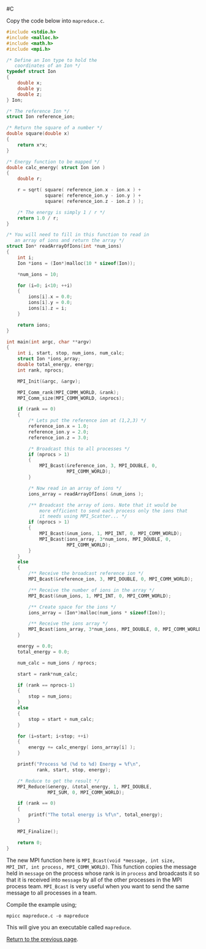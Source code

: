 #C

Copy the code below into `mapreduce.c`.

```c
#include <stdio.h>
#include <malloc.h>
#include <math.h>
#include <mpi.h>

/* Define an Ion type to hold the 
   coordinates of an Ion */
typedef struct Ion
{
    double x;
    double y;
    double z;
} Ion;

/* The reference Ion */
struct Ion reference_ion;

/* Return the square of a number */
double square(double x)
{
    return x*x;
}

/* Energy function to be mapped */
double calc_energy( struct Ion ion )
{
    double r;

    r = sqrt( square( reference_ion.x - ion.x ) +
              square( reference_ion.y - ion.y ) +
              square( reference_ion.z - ion.z ) );

    /* The energy is simply 1 / r */
    return 1.0 / r;
}

/* You will need to fill in this function to read in 
   an array of ions and return the array */
struct Ion* readArrayOfIons(int *num_ions)
{
    int i;
    Ion *ions = (Ion*)malloc(10 * sizeof(Ion));

    *num_ions = 10;

    for (i=0; i<10; ++i)
    {
        ions[i].x = 0.0;
        ions[i].y = 0.0;
        ions[i].z = i;
    }

    return ions;
}

int main(int argc, char **argv)
{
    int i, start, stop, num_ions, num_calc;
    struct Ion *ions_array;
    double total_energy, energy;
    int rank, nprocs;

    MPI_Init(&argc, &argv);

    MPI_Comm_rank(MPI_COMM_WORLD, &rank);
    MPI_Comm_size(MPI_COMM_WORLD, &nprocs);

    if (rank == 0)
    {
        /* Lets put the reference ion at (1,2,3) */
        reference_ion.x = 1.0;
        reference_ion.y = 2.0;
        reference_ion.z = 3.0;

        /* Broadcast this to all processes */
        if (nprocs > 1)
        {
            MPI_Bcast(&reference_ion, 3, MPI_DOUBLE, 0,
                      MPI_COMM_WORLD);
        }

        /* Now read in an array of ions */
        ions_array = readArrayOfIons( &num_ions );

        /** Broadcast the array of ions. Note that it would be
            more efficient to send each process only the ions that
            it needs using MPI_Scatter... */
        if (nprocs > 1)
        {
            MPI_Bcast(&num_ions, 1, MPI_INT, 0, MPI_COMM_WORLD);
            MPI_Bcast(ions_array, 3*num_ions, MPI_DOUBLE, 0,
                      MPI_COMM_WORLD);
        } 
    }
    else
    {
        /** Receive the broadcast reference ion */
        MPI_Bcast(&reference_ion, 3, MPI_DOUBLE, 0, MPI_COMM_WORLD);

        /** Receive the number of ions in the array */
        MPI_Bcast(&num_ions, 1, MPI_INT, 0, MPI_COMM_WORLD);

        /** Create space for the ions */
        ions_array = (Ion*)malloc(num_ions * sizeof(Ion));

        /** Receive the ions array */
        MPI_Bcast(ions_array, 3*num_ions, MPI_DOUBLE, 0, MPI_COMM_WORLD);
    }

    energy = 0.0;
    total_energy = 0.0;

    num_calc = num_ions / nprocs;

    start = rank*num_calc;

    if (rank == nprocs-1)
    {
        stop = num_ions;
    }
    else
    {
        stop = start + num_calc;
    }

    for (i=start; i<stop; ++i)
    {
        energy += calc_energy( ions_array[i] );
    }

    printf("Process %d (%d to %d) Energy = %f\n", 
           rank, start, stop, energy);

    /* Reduce to get the result */
    MPI_Reduce(&energy, &total_energy, 1, MPI_DOUBLE, 
               MPI_SUM, 0, MPI_COMM_WORLD);

    if (rank == 0)
    {
        printf("The total energy is %f\n", total_energy);
    }

    MPI_Finalize();

    return 0;
}
```

The new MPI function here is 
`MPI_Bcast(void *message, int size, MPI_INT, int process, MPI_COMM_WORLD)`. 
This function copies the message held in `message` on the process whose rank 
is in `process` and broadcasts it so that it is received into `message` by 
all of the other processes in the MPI process team. `MPI_Bcast` is very useful 
when you want to send the same message to all processes in a team.

Compile the example using;

    mpicc mapreduce.c -o mapreduce

This will give you an executable called `mapreduce`.

[Return to the previous page](mapreduce.md).


